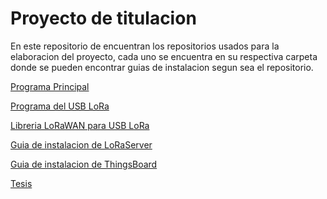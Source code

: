 # Proyecto de titulacion

En este repositorio de encuentran los repositorios usados 
para la elaboracion del proyecto, cada uno se encuentra en 
su respectiva carpeta donde se pueden encontrar guias de 
instalacion segun sea el repositorio.

[Programa Principal](https://github.com/ivan28823/emca)

[Programa del USB LoRa](https://github.com/ivan28823/arduino-serial-server)

[Libreria LoRaWAN para USB LoRa](https://github.com/BeelanMX/Beelan-LoRaWAN)

[Guia de instalacion de LoRaServer](https://github.com/brocaar/loraserver-docker)

[Guia de instalacion de ThingsBoard](https://github.com/thingsboard/thingsboard)

[Tesis](https://github.com/ivan28823/tesis-lic)
